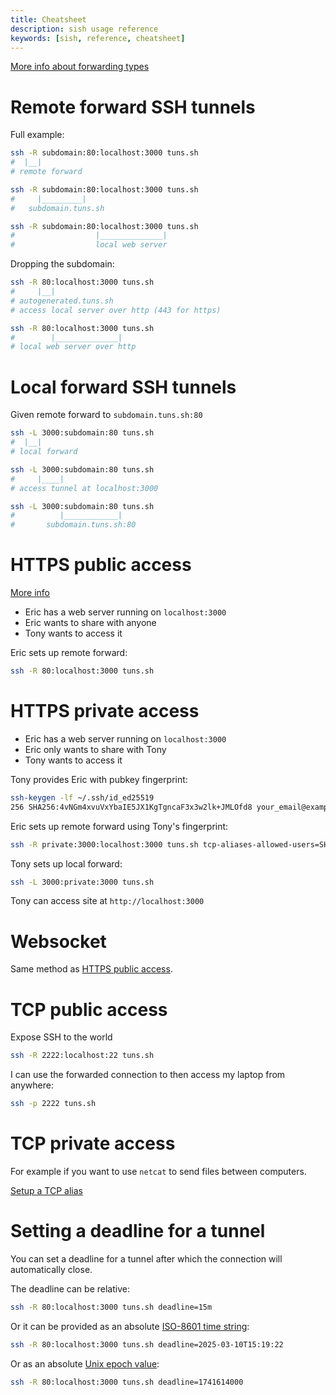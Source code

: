 ```yaml
---
title: Cheatsheet
description: sish usage reference
keywords: [sish, reference, cheatsheet]
---
```


[More info about forwarding types](/forwarding-types)

# Remote forward SSH tunnels

Full example:

```bash
ssh -R subdomain:80:localhost:3000 tuns.sh
#  |__|
# remote forward

ssh -R subdomain:80:localhost:3000 tuns.sh
#     |_________|
#   subdomain.tuns.sh

ssh -R subdomain:80:localhost:3000 tuns.sh
#                  |______________|
#                  local web server
```

Dropping the subdomain:

```bash
ssh -R 80:localhost:3000 tuns.sh
#     |__|
# autogenerated.tuns.sh
# access local server over http (443 for https)

ssh -R 80:localhost:3000 tuns.sh
#        |______________|
# local web server over http
```

# Local forward SSH tunnels

Given remote forward to `subdomain.tuns.sh:80`

```bash
ssh -L 3000:subdomain:80 tuns.sh
#  |__|
# local forward

ssh -L 3000:subdomain:80 tuns.sh
#     |____|
# access tunnel at localhost:3000 

ssh -L 3000:subdomain:80 tuns.sh
#          |____________|
#       subdomain.tuns.sh:80
```

# HTTPS public access

[More info](/forwarding-types#http)

- Eric has a web server running on `localhost:3000`
- Eric wants to share with anyone
- Tony wants to access it

Eric sets up remote forward:

```bash
ssh -R 80:localhost:3000 tuns.sh
```

# HTTPS private access

- Eric has a web server running on `localhost:3000`
- Eric only wants to share with Tony
- Tony wants to access it

Tony provides Eric with pubkey fingerprint:

```bash
ssh-keygen -lf ~/.ssh/id_ed25519
256 SHA256:4vNGm4xvuVxYbaIE5JX1KgTgncaF3x3w2lk+JMLOfd8 your_email@example.com (ED25519)
```

Eric sets up remote forward using Tony's fingerprint:

```bash
ssh -R private:3000:localhost:3000 tuns.sh tcp-aliases-allowed-users=SHA256:4vNGm4xvuVxYbaIE5JX1KgTgncaF3x3w2lk+JMLOfd8
```

Tony sets up local forward:

```bash
ssh -L 3000:private:3000 tuns.sh
```

Tony can access site at `http://localhost:3000`

# Websocket

Same method as [HTTPS public access](/cheatsheet#https-public-access).

# TCP public access

Expose SSH to the world

```bash
ssh -R 2222:localhost:22 tuns.sh
```

I can use the forwarded connection to then access my laptop from anywhere:

```bash
ssh -p 2222 tuns.sh
```

# TCP private access

For example if you want to use `netcat` to send files between computers.

[Setup a TCP alias](/forwarding-types#tcp-alias)

# Setting a deadline for a tunnel

You can set a deadline for a tunnel after which the connection will automatically close.

The deadline can be relative:

```bash
ssh -R 80:localhost:3000 tuns.sh deadline=15m
```

Or it can be provided as an absolute [ISO-8601 time string](https://www.iso.org/iso-8601-date-and-time-format.html):

```bash
ssh -R 80:localhost:3000 tuns.sh deadline=2025-03-10T15:19:22
```

Or as an absolute [Unix epoch value](https://www.unixtimestamp.com/):

```bash
ssh -R 80:localhost:3000 tuns.sh deadline=1741614000
```
